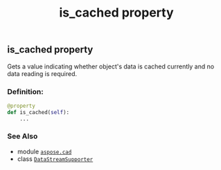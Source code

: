 ﻿---
title: is_cached property
second_title: Aspose.CAD for Python via .NET API References
description: 
type: docs
weight: 70
url: /python-net/aspose.cad/datastreamsupporter/is_cached/
is_root: false
---

## is_cached property


Gets a value indicating whether object's data is cached currently and no data reading is required.
### Definition:
```python
@property
def is_cached(self):
    ...
```

### See Also
* module [`aspose.cad`](../../)
* class [`DataStreamSupporter`](/cad/python-net/aspose.cad/datastreamsupporter)
